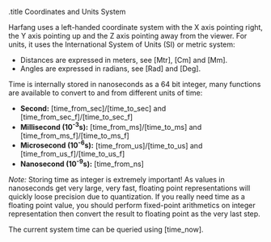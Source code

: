 .title Coordinates and Units System

Harfang uses a left-handed coordinate system with the X axis pointing right, the Y axis pointing up and the Z axis pointing away from the viewer.
For units, it uses the International System of Units (SI) or metric system:

- Distances are expressed in meters, see [Mtr], [Cm] and [Mm].
- Angles are expressed in radians, see [Rad] and [Deg].

Time is internally stored in nanoseconds as a 64 bit integer, many functions are available to convert to and from different units of time:

- **Second:** [time_from_sec]/[time_to_sec] and [time_from_sec_f]/[time_to_sec_f]
- **Millisecond (10<sup>-3</sup>s):** [time_from_ms]/[time_to_ms] and [time_from_ms_f]/[time_to_ms_f]
- **Microsecond (10<sup>-6</sup>s):** [time_from_us]/[time_to_us] and [time_from_us_f]/[time_to_us_f]
- **Nanosecond (10<sup>-9</sup>s):** [time_from_ns]

*Note:* Storing time as integer is extremely important! As values in nanoseconds get very large, very fast, floating point representations will quickly loose precision due to quantization. If you really need time as a floating point value, you should perform fixed-point arithmetics on integer representation then convert the result to floating point as the very last step.

The current system time can be queried using [time_now].
